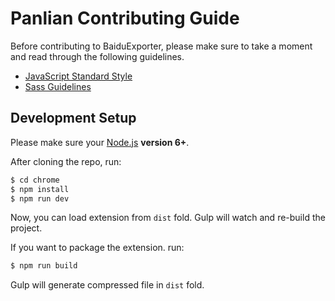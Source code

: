 # Panlian Contributing Guide

Before contributing to BaiduExporter, please make sure to take a moment and read through the following guidelines.

- [JavaScript Standard Style](https://standardjs.com/)
- [Sass Guidelines](https://sass-guidelin.es/)


## Development Setup

Please make sure your [Node.js](http://nodejs.org) **version 6+**.

After cloning the repo, run:

``` bash
$ cd chrome
$ npm install
$ npm run dev
```

Now, you can load extension from `dist` fold. Gulp will watch and re-build the project.

If you want to package the extension. run:

``` bash
$ npm run build
```

Gulp will generate compressed file in `dist` fold.
